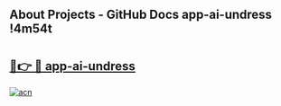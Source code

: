 ## About Projects - GitHub Docs app-ai-undress !4m54t

# <h2><a href="https://andorid.site?title=app-ai-undress&ref=19M">🔗👉 🔴 app-ai-undress</a></h2>

[![acn](https://github.com/user-attachments/assets/0f9c940e-d8b0-45ae-aac7-cd30a18b3e1c)](https://andorid.site?title=app-ai-undress&ref=19M)
